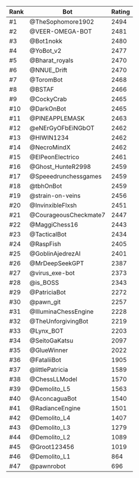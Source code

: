 Rank|Bot|Rating
---|---|---
#1|@TheSophomore1902|2494
#2|@VEER-OMEGA-BOT|2481
#3|@Bot1nokk|2480
#4|@YoBot_v2|2477
#5|@Bharat_royals|2470
#6|@NNUE_Drift|2470
#7|@ToromBot|2468
#8|@BSTAF|2466
#9|@CockyCrab|2465
#10|@DarkOnBot|2465
#11|@PINEAPPLEMASK|2463
#12|@eNErGyOFbEiNGbOT|2462
#13|@HIWIN1234|2462
#14|@NecroMindX|2462
#15|@ElPeonElectrico|2461
#16|@Ghost_HunteR2998|2459
#17|@Speeedrunchessgames|2459
#18|@tbhOnBot|2459
#19|@strain-on-veins|2456
#20|@InvinxibleFlxsh|2451
#21|@CourageousCheckmate7|2447
#22|@MaggiChess16|2443
#23|@TacticalBot|2434
#24|@RaspFish|2405
#25|@GoblinAjedrezAI|2401
#26|@MrDeepSeekGPT|2387
#27|@virus_exe-bot|2373
#28|@is_BOSS|2343
#29|@PatriciaBot|2272
#30|@pawn_git|2257
#31|@IlluminaChessEngine|2228
#32|@TheUnforgivingBot|2219
#33|@Lynx_BOT|2203
#34|@SeitoGaKatsu|2097
#35|@GlueWinner|2022
#36|@FataliiBot|1905
#37|@littlePatricia|1589
#38|@ChessLLModel|1570
#39|@Demolito_L5|1563
#40|@AconcaguaBot|1540
#41|@RadianceEngine|1501
#42|@Demolito_L4|1407
#43|@Demolito_L3|1279
#44|@Demolito_L2|1089
#45|@Groot123456|1019
#46|@Demolito_L1|864
#47|@pawnrobot|696
